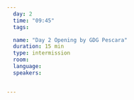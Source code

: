 ```yaml
---
  day: 2
  time: "09:45"
  tags:

  name: "Day 2 Opening by GDG Pescara"
  duration: 15 min
  type: intermission
  room: 
  language: 
  speakers:


---
```


  